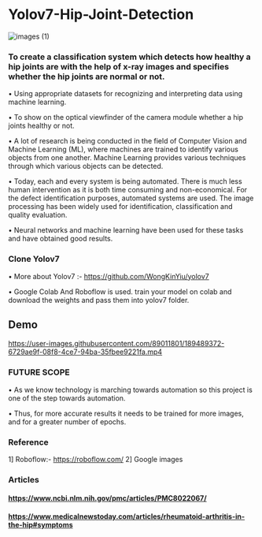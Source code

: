 # Yolov7-Hip-Joint-Detection




![images (1)](https://user-images.githubusercontent.com/89011801/189488654-c3a6beb8-cbad-4423-b2a3-efdf4efca5f1.jpeg)





### To create a classification system which detects how healthy a hip joints are with the help of x-ray images and specifies whether the hip joints are normal or not.

• Using appropriate datasets for recognizing and interpreting data using machine learning.

• To show on the optical viewfinder of the camera module whether a hip joints healthy or not.

• A lot of research is being conducted in the field of Computer Vision and Machine Learning (ML), where machines are trained to identify various objects     from one another. Machine Learning provides various techniques through which various objects can be detected.

• Today, each and every system is being automated. There is much less human intervention as it is both time consuming and non-economical. For the defect     identification purposes, automated systems are used. The image processing has been widely used for identification, classification and quality evaluation.

• Neural networks and machine learning have been used for these tasks and have obtained good results.

### Clone Yolov7

• More about Yolov7 :- https://github.com/WongKinYiu/yolov7

• Google Colab And Roboflow is used. train your model on colab and download the weights and pass them into yolov7 folder.

## Demo




https://user-images.githubusercontent.com/89011801/189489372-6729ae9f-08f8-4ce7-94ba-35fbee9221fa.mp4





### FUTURE SCOPE

• As we know technology is marching towards automation so this project is one of the step towards automation.

• Thus, for more accurate results it needs to be trained for more images, and for a greater number of epochs.

### Reference

1] Roboflow:- https://roboflow.com/
2] Google images

### Articles

#### https://www.ncbi.nlm.nih.gov/pmc/articles/PMC8022067/

#### https://www.medicalnewstoday.com/articles/rheumatoid-arthritis-in-the-hip#symptoms

